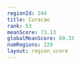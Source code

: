 ```yaml
---
regionId: 244
title: Curacao
rank: 53
meanScore: 73.13
globalMeanScore: 69.33
numRegions: 220
layout: region_score
---
```

